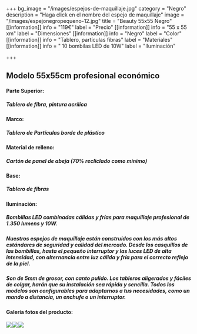 +++
bg_image = "/images/espejos-de-maquillaje.jpg"
category = "Negro"
description = "Haga click en el nombre del espejo de maquillaje"
image = "/images/espejonegropequeno-12.jpg"
title = "Beauty 55x55 Negro"
[[information]]
info = "119€"
label = "Precio"
[[information]]
info = "55 x 55 xm"
label = "Dimensiones"
[[information]]
info = "Negro"
label = "Color"
[[information]]
info = "Tablero, partículas fibras"
label = "Materiales"
[[information]]
info = " 10 bombilas LED de 10W"
label = "Iluminación"

+++
## Modelo 55x55cm profesional económico

#### **Parte Superior:**

##### Tablero de fibra, pintura acrílica

#### **Marco:**

##### Tablero de Partículas borde de plástico

#### **Material de relleno:**

##### Cartón de panel de abeja (70% recliclado como mínimo)

#### **Base:**

##### Tablero de fibras

#### **Iluminación:**

##### Bombillas LED combinadas cálidas y frías para maquillaje profesional de 1.350 lumens y 10W.

##### Nuestros espejos de maquillaje están construidos con los más altos estándares de seguridad y calidad del mercado. Desde los casquillos de las bombillas, hasta el pequeño interruptor y las luces LED de alta intensidad, con alternancia entre luz cálida y fría para el correcto reflejo de la piel.

##### Son de 5mm de grosor, con canto pulido. Los tableros aligerados y fáciles de colgar, harán que su instalación sea rápida y sencilla. Todos los modelos son configurables para adaptarnos a tus necesidades, como un mando a distancia, un enchufe o un interruptor.

#### Galería fotos del producto:

![](/images/espejonegropequeno-12.jpg)![](/images/espejonegropequeno-22.jpg)![](/images/espejonegropequeno-32.jpg)